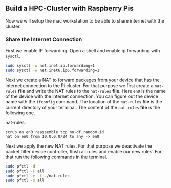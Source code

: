 ## Build a HPC-Cluster with Raspberry Pis

Now we will setup the mac workstation to be able to share internet with the cluster.

### Share the Internet Connection

First we enable IP forwarding. Open a shell and enable ip forwarding with `sysctl`.

```bash
sudo sysctl -w net.inet.ip.forwarding=1
sudo sysctl -w net.inet6.ip6.forwarding=1
```

Next we create a NAT to forward packages from your device that has the internet connection to the Pi cluster. For that purpose we first create a `nat-rules` **file** and write the NAT rules to the `nat-rules` **file**. Here `en0` is the name of the device with the internet connection. You can figure out the device name with the `ifconfig` command. The location of the `nat-rules` **file** is the current directory of your terminal. The content of the `nat-rules` **file** is the following one.

nat-rules:

```
scrub on en0 reassemble tcp no-df random-id
nat on en0 from 10.0.0.0/24 to any -> en0
```

Next we apply the new NAT rules. For that purpose we deactivate the packet filter device controller, flush all rules and enable our new rules. For that run the following commands in the terminal.

```bash
sudo pfctl -d
sudo pfctl -F all
sudo pfctl -e -f ./nat-rules
sudo pfctl -s all
```
